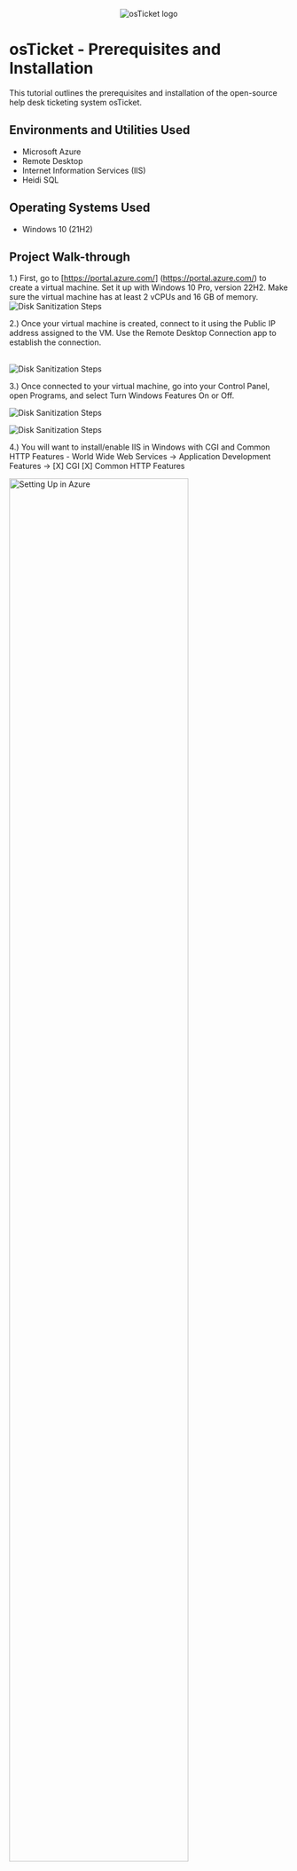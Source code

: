 <p align="center">
<img src="https://i.imgur.com/Clzj7Xs.png" alt="osTicket logo"/>
</p>

<h1>osTicket - Prerequisites and Installation</h1>
This tutorial outlines the prerequisites and installation of the open-source help desk ticketing system osTicket.<br />



<h2>Environments and Utilities Used</h2>

- Microsoft Azure 
- Remote Desktop
- Internet Information Services (IIS)
- Heidi SQL
<h2>Operating Systems Used </h2>

- Windows 10</b> (21H2)

<h2>Project Walk-through</h2>

1.) First, go to [https://portal.azure.com/] (https://portal.azure.com/) to create a virtual machine. Set it up with Windows 10 Pro, version 22H2. Make sure the virtual machine has at least 2 vCPUs and 16 GB of memory.
<img src="https://i.imgur.com/MAhXK2e.png" alt="Disk Sanitization Steps" style="max-width: 80%; height: auto;">


2.) Once your virtual machine is created, connect to it using the Public IP address assigned to the VM. Use the Remote Desktop Connection app to establish the connection.
</p>
<br /><img src="https://i.imgur.com/Zf2jw07.png" alt="Disk Sanitization Steps" style="max-width: 40%; height: auto;">

<p>

</p>
<p>
<p>


</p>
<p>
3.) Once connected to your virtual machine, go into your Control Panel, open Programs, and select Turn Windows Features On or Off.

<p>
<img src="https://i.imgur.com/fGXMpx4.png" alt="Disk Sanitization Steps" style="max-width: 40%; height: auto;">

</p>
<p>
<p>
<img src="https://i.imgur.com/LBGkAw6.png" alt="Disk Sanitization Steps" style="max-width: 40%; height: auto;">

</p>
<p>
4.) You will want to install/enable IIS in Windows with CGI and Common HTTP Features
- World Wide Web Services -> Application Development Features ->
[X] CGI
[X] Common HTTP Features
<p>
<img src="https://imgur.com/6Y6VzZH.png" height="80%" width="80%" alt="Setting Up in Azure"/>
</p>
<p>
<p>
<img src="https://i.imgur.com/pbPeHb1.png" alt="Disk Sanitization Steps" style="max-width: 40%; height: auto;">

</p>
<p>
To ensure the IIS is installed/enabled, go to the internet browser and search for 127.0.0.1 also known as the "loopback IP".
It should look something like this:
<p>
<img src="https://imgur.com/XdKGpGl.png" height="80%" width="80%" alt="Setting Up in Azure"/>
</p>
<p>
5.)With IIS enabled, download and install PHP Manager for IIS, then follow the wizard to complete the setup.
<img src="https://imgur.com/RuAUGw1.png" height="80%" width="80%" alt="Setting Up in Azure"/>
  
6.) Next, download and install the Rewrite Module.
<img src="https://imgur.com/465p9DH.png" height="80%" width="80%" alt="Setting Up in Azure"/>

7.) Create a folder in the C drive called PHP.

8.) Download and extract the PHP files to C:\PHP.
If a warning appears, select "Keep anyway" to proceed.
<p>
<img src="https://i.imgur.com/xZv1Yhw.png" alt="Disk Sanitization Steps" style="max-width: 40%; height: auto;">

</p>
<p>
<p>
<img src="https://i.imgur.com/YwBhqo0.png" alt="Disk Sanitization Steps" style="max-width: 40%; height: auto;">

</p>
<p>

9.) After downloading and extracting the ZIP file into the PHP folder on the C: drive, download and install Microsoft C++ from the installation files. Follow the setup wizard to complete the installation.
<img src="https://imgur.com/SocF97p.png" height="80%" width=80% alt="Setting Up in Azure"/>

10.) Download and install MySQL
<img src="https://imgur.com/dFdQagT.png" height="80%" width="80%" alt="Setting Up in Azure"/>

Run the setup wizard:
Typical Setup ->
Launch Configuration Wizard (after install) ->
Standard Configuration ->

Make the new root password: Password1
<p>
<img src="https://imgur.com/SeJVW6M.png" height="80%" width="80%" alt="Setting Up in Azure"/>

</p>
<p>

</p>
<p>
11.) Now that we have the files downloaded and installed we will want to search for IIS in the Windows search bar. Open IIS as an Admin.
<p>
<img src="https://imgur.com/gFmrka6.png" height=80% width=80% alt="Setting Up in Azure"/>

</p>
<p>
12.) We will now want to register PHP from within IIS.
<p>
<img src="https://imgur.com/nlD4F1L.png" height="80%" width="80%" alt="Setting Up in Azure"/>
</p>
<p>
  
Restart the IIS server.
<p>
<img src="https://imgur.com/F83Qw2a.png" height="80%" width="80%" alt="Setting Up in Azure"/>
</p>
<p>
13.) Install osTicket 
-Download osTicket from the Installation Files Folder
-Extract and copy the "upload" folder to c:\inetpub\wwwroot
-Within c:\inetpub\root, Rename "upload" to "osTicket"
  <img src="https://imgur.com/op4Cs2g.png" height="80%" width="80%" alt="Setting Up in Azure"/>

Reload IIS again.
 On IIS go to Sites> Default > osTicket
-On the right, click “Browse *:80”
<p>
<img src="https://imgur.com/JnqQOJD.png" height="80%" width="80%" alt="Setting Up in Azure"/>
</p>
<p>
Some extensions are not enabled on the osTicket browser.
<p>
<img src="https://i.imgur.com/eJIsGTn.png" alt="Disk Sanitization Steps" style="max-width: 40%; height: auto;">

</p>
<p>
To enable the extensions:  

1. Open IIS and navigate to Sites → Default → osTicket.  
2. Double-click PHP Manager.  
3. Select "Enable or disable an extension."

</p>
<p>
<p>
<img src="https://i.imgur.com/uigyKjb.png" alt="Disk Sanitization Steps" style="max-width: 40%; height: auto;">

</p>
<p>
We will want to enable three extensions from here.
1.) php_imap.dll
2.) php_intl.dll
3.) php_opcache.dll
<p>
<img src="https://i.imgur.com/cOem7Nb.png" alt="Disk Sanitization Steps" style="max-width: 40%; height: auto;">

</p>
<p>
15. Once those extensions are enabled in IIS, the next step is to rename a file in the osTicket folder.  

1. Open File Explorer and navigate to:  
   C:\inetpub\wwwroot\osTicket\include\ost-sample config.php  
2. Rename ost-sampleconfig.php to ost-config.php.  
3. Right-click the renamed file and select Properties.  
4. Go to the Security tab, click Advanced, and disable inheritance.  
5. Choose to remove all inherited permissions from this object.  
6. Click Add to set new permissions.
<p>
<img src="https://i.imgur.com/VPZvOdo.png" alt="Disk Sanitization Steps" style="max-width: 40%; height: auto;">

</p>
<p>
Select a principal
<p>
<img src="https://i.imgur.com/PoGk34d.png" alt="Disk Sanitization Steps" style="max-width: 40%; height: auto;">

</p>
<p>
Type "Everyone" in the box.
<p>
<img src="https://imgur.com/F4H3ppM.png" height="40%" width="40%" alt="Disk Sanitization Steps"/>
</p>
<p>
Make sure "Full Control" and all other checkboxes are selected.
<p>
<img src="https://imgur.com/rbbGqwB.png" height="40%" width="40%" alt="Disk Sanitization Steps"/>
</p>
<p>
Click Apply and Ok.
<p>
<img src="https://i.imgur.com/saRO3y5.png" alt="Disk Sanitization Steps" style="max-width: 40%; height: auto;">

</p>
<p>
Once complete, continue setting up osTicket in the browser. Click Continue and fill out the required fields, except for Database Settings.
Next, download and install HeidiSQL from the installation files.
<p>
<img src="https://i.imgur.com/i7a4gWC.png" alt="Disk Sanitization Steps" style="max-width: 40%; height: auto;">

</p>
<p>
Once the program is open, we will create a new session.
<p>
<img src="https://i.imgur.com/g5M1i61.png" alt="Disk Sanitization Steps" style="max-width: 40%; height: auto;">

<p>
Be sure the username is set to **root** and the password to **Password1**.
<p>
<img src="https://i.imgur.com/LEAZNOc.png" alt="Disk Sanitization Steps" style="max-width: 40%; height: auto;">

</p>
<p>
After connecting to the session, return to the browser to continue the setup. In Database Settings, set the username to "root" and the password to "Password1."

Next, create a new database in HeidiSQL:  
1. In HeidiSQL, right-click on "Unnamed" in the left panel.  
2. Select "Create new" → "Database".
3. Name the database osTicket and complete the setup.  

After creating the database, go back to the osTicket** setup page in the browser and enter osTicket** in the MySQL Database field.
<img src="https://i.imgur.com/0rG1AJm.png" alt="Disk Sanitization Steps" style="max-width: 40%; height: auto;">

</p>
<p>
The final step is cleanup. Delete the setup folder from your system:  

- Delete: C:\inetpub\wwwroot\osTicket\setup 
  (Only delete the setup folder—do not remove anything else.)  

Then, set the ost-config.php file permissions back to "Read" only".
<img src="https://i.imgur.com/wFr0pkK.png" alt="Disk Sanitization Steps" style="max-width: 40%; height: auto;">

</p>
<p>
<p>
<img src="https://i.imgur.com/jsJOPyn.png" alt="Disk Sanitization Steps" style="max-width: 40%; height: auto;">

</p>
<p>
The final step is to log in to osTicket through the browser.
<p>
<img src="https://i.imgur.com/uHVdDsx.png" alt="Disk Sanitization Steps" style="max-width: 40%; height: auto;">

</p>
<p>
<h2>osTicket Installed!</h2>
